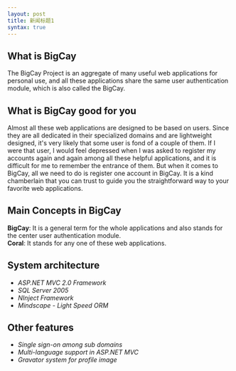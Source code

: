 ```yaml
---
layout: post
title: 新闻标题1
syntax: true
---
```


## What is BigCay

The BigCay Project is an aggregate of many useful web applications for personal use, and all these applications share the same user authentication module, which is also called the BigCay.

## What is BigCay good for you

Almost all these web applications are designed to be based on users. Since they are all dedicated in their specialized domains and are lightweight designed, it's very likely that some user is fond of a couple of them. If I were that user, I would feel depressed when I was asked to register my accounts again and again among all these helpful applications, and it is difficult for me to remember the entrance of them. But when it comes to BigCay, all we need to do is register one account in BigCay. It is a kind chamberlain that you can trust to guide you the straightforward way to your favorite web applications.

## Main Concepts in BigCay

**BigCay**: It is a general term for the whole applications and also stands for the center user authentication module.  
**Coral**: It stands for any one of these web applications.

## System architecture

* *ASP.NET MVC 2.0 Framework*
* *SQL Server 2005*
* *NInject Framework*
* *Mindscape - Light Speed ORM*

## Other features

* *Single sign-on among sub domains*
* *Multi-language support in ASP.NET MVC*
* *Gravator system for profile image*
